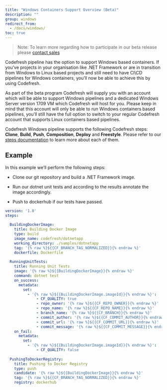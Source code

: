 ```yaml
---
title: "Windows Containers Support Overview (Beta)"
description: ""
group: windows
redirect_from:
  - /docs/windows/
toc: true
---
```

  
> Note: To learn more regarding how to participate in our beta release please [contact sales](https://codefresh.io/contact-sales/)

Codefresh pipeline has the option to support Windows based containers.
If you’ve projects in your organisation like .NET Framework or are in transition from Windows to Linux based projects and still need to have CI\CD pipelines for Windows containers, you’ll now be able to achieve this by using Codefresh.

As part of the beta program Codefresh will supply you with an account which will be able to support Windows pipelines and a dedicated Windows Server version 1709 VM which Codefresh will host for you. 
Please keep in mind that this account will only be able to run Windows containers based pipelines, you’ll still have the full option to switch to your regular Codefresh account that supports Linux containers based pipelines.

Codefresh Windows pipeline supports the following Codefresh steps:
**Clone**, **Build**, **Push**, **Composition**, **Deploy** and **Freestyle**.
Please refer to our [steps documentation](https://codefresh.io/docs/docs/codefresh-yaml/steps/) to learn more about each of them.


## Example

In this example we’ll perform the following steps:
    
- Clone our git repository and build a .NET Framework image.
    
- Run our dotnet unit tests and according to the results annotate the image accordingly.
    
- Push to dockerhub if our tests have passed.

```yaml
version: '1.0'
steps:
  
  BuildingDockerImage:
    title: Building Docker Image
    type: build
    image_name: codefresh/dotnetapp
    working_directory: ./samples/dotnetapp
    tag: '{% raw %}${{CF_BRANCH_TAG_NORMALIZED}}{% endraw %}'
    dockerfile: Dockerfile
 
  RunningUnitTests:
    title: Running Unit Tests
    image: '{% raw %}${{BuildingDockerImage}}{% endraw %}'
    command: dotnet test
    on_success:
      metadata:
        set:
          - '{% raw %}${{BuildingDockerImage.imageId}}{% endraw %}':
              - CF_QUALITY: true
              - repo_owner: '{% raw %}${{CF_REPO_OWNER}}{% endraw %}'
              - repo_name: '{% raw %}${{CF_REPO_NAME}}{% endraw %}'
              - branch_name: '{% raw %}${{CF_BRANCH}}{% endraw %}'
              - commit_author: '{% raw %}${{CF_COMMIT_AUTHOR}}{% endraw %}'
              - commit_url: '{% raw %}${{CF_COMMIT_URL}}{% endraw %}'
              - commit_message: '{% raw %}${{CF_COMMIT_MESSAGE}}{% endraw %}'
    on_fail:
      metadata:
        set:
          - '{% raw %}${{BuildingDockerImage.imageId}}{% endraw %}':
              - CF_QUALITY: false
  
  PushingToDockerRegistry:
    title: Pushing to Docker Registry
    type: push
    candidate: '{% raw %}${{BuildingDockerImage}}{% endraw %}'
    tag: '{% raw %}${{CF_BRANCH_TAG_NORMALIZED}}{% endraw %}'
    registry: dockerhub

``` 
